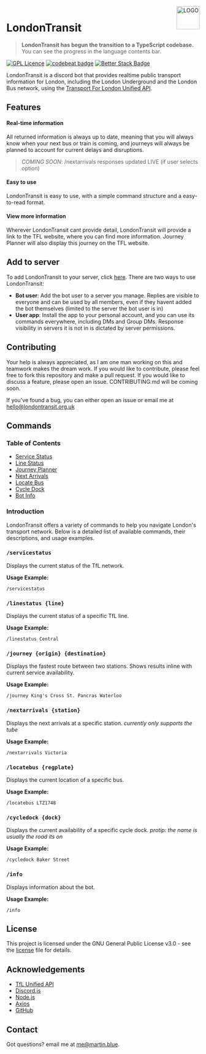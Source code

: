 <a href="https://londontransit.org.uk">
    <img src="https://londontransit.org.uk/assets/images/botlogo.svg" alt="LOGO" title="LondonTransit" align="right" height="60"/>
</a>

# LondonTransit

> **LondonTransit has begun the transition to a TypeScript codebase.** You can see the progress in the language contents bar.

[![GPL Licence](https://badges.frapsoft.com/os/gpl/gpl.svg?v=103)](https://opensource.org/licenses/GPL-3.0/)
[![codebeat badge](https://codebeat.co/badges/4db1b9fd-e976-4203-93be-671952d6f00f)](https://codebeat.co/projects/github-com-t-ub3-londontransit-main)
[![Better Stack Badge](https://uptime.betterstack.com/status-badges/v1/monitor/14mic.svg)](https://status.martindev.xyz)

LondonTransit is a discord bot that provides realtime public transport information for London, including the London Underground and the London Bus network, using the [Transport For London Unified API](https://api-portal.tfl.gov.uk/).

## Features

#### Real-time information

All returned information is always up to date, meaning that you will always know when your next bus or train is coming, and journeys will always be planned to account for current delays and disruptions.
> *COMING SOON*: /nextarrivals responses updated LIVE (if user selects option)

#### Easy to use

LondonTransit is easy to use, with a simple command structure and a easy-to-read format.

#### View more information

Wherever LondonTransit cant provide detail, LondonTransit will provide a link to the TFL website, where you can find more information. Journey Planner will also display this journey on the TFL website.

## Add to server

To add LondonTransit to your server, click [here](https://discord.com/oauth2/authorize?client_id=1109170357568557156). There are two ways to use LondonTransit:
- **Bot user**: Add the bot user to a server you manage. Replies are visible to everyone and can be used by all members, even if they havent added the bot themselves (limited to the server the bot user is in)
- **User app**: Install the app to your personal account, and you can use its commands everywhere, including DMs and Group DMs. Response visibility in servers it is not in is dictated by server permissions.

## Contributing

Your help is always appreciated, as I am one man working on this and teamwork makes the dream work. If you would like to contribute, please feel free to fork this repository and make a pull request. If you would like to discuss a feature, please open an issue. CONTRIBUTING.md will be coming soon.

If you've found a bug, you can either open an issue or email me at [hello@londontransit.org.uk](mailto:hello@londontransit.org.uk)

## Commands

### Table of Contents
- [Service Status](#servicestatus)
- [Line Status](#linestatus)
- [Journey Planner](#journey)
- [Next Arrivals](#nextarrivals)
- [Locate Bus](#locatebus)
- [Cycle Dock](#cycledock)
- [Bot Info](#info)

### Introduction
LondonTransit offers a variety of commands to help you navigate London's transport network. Below is a detailed list of available commands, their descriptions, and usage examples.

### `/servicestatus`
Displays the current status of the TfL network.

**Usage Example:**
```
/servicestatus
```

### `/linestatus {line}`
Displays the current status of a specific TfL line.

**Usage Example:**
```
/linestatus Central
```

### `/journey {origin} {destination}`
Displays the fastest route between two stations. Shows results inline with current service availability.

**Usage Example:**
```
/journey King's Cross St. Pancras Waterloo
```

### `/nextarrivals {station}`
Displays the next arrivals at a specific station. *currently only supports the tube*

**Usage Example:**
```
/nextarrivals Victoria
```

### `/locatebus {regplate}`
Displays the current location of a specific bus.

**Usage Example:**
```
/locatebus LTZ1748
```

### `/cycledock {dock}`
Displays the current availability of a specific cycle dock. *protip: the name is usually the road its on*

**Usage Example:**
```
/cycledock Baker Street
```

### `/info`
Displays information about the bot.

**Usage Example:**
```
/info
```

## License

This project is licensed under the GNU General Public License v3.0 - see the [license](LICENSE) file for details.

## Acknowledgements

-   [TfL Unified API](https://api-portal.tfl.gov.uk/)
-   [Discord.js](https://discord.js.org/#/)
-   [Node.js](https://nodejs.org/en/)
-   [Axios](https://axios-http.com/)
-   [GitHub](https://github.co.uk/)

## Contact

Got questions? email me at [me@martin.blue](mailto:me@martin.blue).
